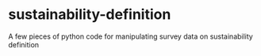# sustainability-definition
A few pieces of python code for manipulating survey data on sustainability definition

